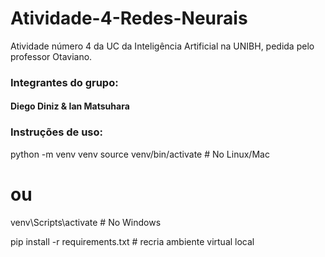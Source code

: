 # Atividade-4-Redes-Neurais
Atividade número 4 da UC da Inteligência Artificial na UNIBH, pedida pelo professor Otaviano. 




### Integrantes do grupo:

#### Diego Diniz & Ian Matsuhara




### Instruções de uso:

python -m venv venv
source venv/bin/activate  # No Linux/Mac
# ou
venv\Scripts\activate  # No Windows

pip install -r requirements.txt # recria ambiente virtual local


